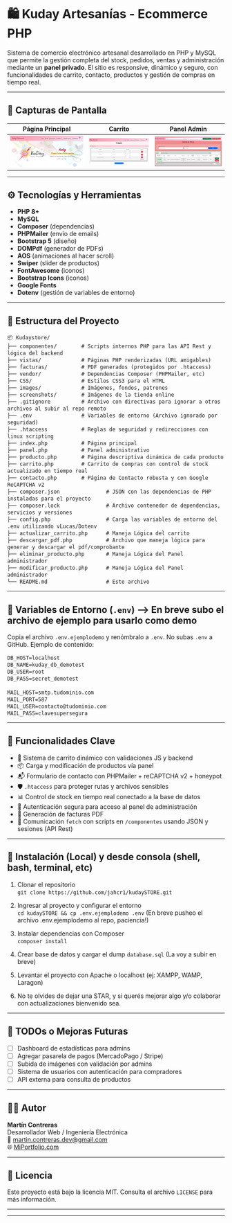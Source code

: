 # 🛍️ Kuday Artesanías - Ecommerce PHP

Sistema de comercio electrónico artesanal desarrollado en PHP y MySQL que permite la gestión completa del stock, pedidos, ventas y administración mediante un **panel privado**. El sitio es responsive, dinámico y seguro, con funcionalidades de carrito, contacto, productos y gestión de compras en tiempo real.

---

## 📸 Capturas de Pantalla

| Página Principal | Carrito | Panel Admin |
|------------------|---------|-------------|
| ![Inicio](./screenshots/inicio.png) | ![Carrito](./screenshots/carrito1.png) | ![Panel](./screenshots/panel.png) |

---

## ⚙️ Tecnologías y Herramientas

- **PHP 8+**
- **MySQL**
- **Composer** (dependencias)
- **PHPMailer** (envío de emails)
- **Bootstrap 5** (diseño)
- **DOMPdf** (generador de PDFs)
- **AOS** (animaciones al hacer scroll)
- **Swiper** (slider de productos)
- **FontAwesome** (iconos)
- **Bootstrap Icons** (iconos)
- **Google Fonts**
- **Dotenv** (gestión de variables de entorno)

---

## 📂 Estructura del Proyecto

```
📦 Kudaystore/
├── componentes/        # Scripts internos PHP para las API Rest y lógica del backend
├── vistas/             # Páginas PHP renderizadas (URL amigables)
├── facturas/           # PDF generados (protegidos por .htaccess)
├── vendor/             # Dependencias Composer (PHPMailer, etc)
├── CSS/                # Estilos CSS3 para el HTML
├── images/             # Imágenes, fondos, patrones
├── screenshots/        # Imágenes de la tienda online
├── .gitignore          # Archivo con directivas para ignorar a otros archivos al subir al repo remoto
├── .env                # Variables de entorno (Archivo ignorado por seguridad)
├── .htaccess           # Reglas de seguridad y redirecciones con linux scripting
├── index.php           # Página principal
├── panel.php           # Panel administrativo
├── producto.php        # Página descriptiva dinámica de cada producto
├── carrito.php         # Carrito de compras con control de stock actualizado en tiempo real
├── contacto.php        # Página de Contacto robusta y con Google ReCAPTCHA v2
├── composer.json               # JSON con las dependencias de PHP instaladas para el proyecto
├── composer.lock               # Archivo contenedor de dependencias, servicios y versiones
├── config.php                  # Carga las variables de entorno del .env utilizando vLucas/Dotenv
├── actualizar_carrito.php      # Maneja Lógica del carrito
├── descargar_pdf.php           # Archivo que maneja lógica para generar y descargar el pdf/comprobante
├── eliminar_producto.php       # Maneja Lógica del Panel administrador
├── modificar_producto.php      # Maneja Lógica del Panel administrador
└── README.md                   # Este archivo
```

---

## 🔐 Variables de Entorno (`.env`) --> En breve subo el archivo de ejemplo para usarlo como demo

Copia el archivo `.env.ejemplodemo` y renómbralo a `.env`. No subas `.env` a GitHub. Ejemplo de contenido:

```env
DB_HOST=localhost
DB_NAME=kuday_db_demotest
DB_USER=root
DB_PASS=secret_demotest

MAIL_HOST=smtp.tudominio.com
MAIL_PORT=587
MAIL_USER=contacto@tudominio.com
MAIL_PASS=clavesupersegura
```

---

## 🚀 Funcionalidades Clave

- 🛒 Sistema de carrito dinámico con validaciones JS y backend
- 📦 Carga y modificación de productos vía panel
- 📬 Formulario de contacto con PHPMailer + reCAPTCHA v2 + honeypot
- 🛡️ `.htaccess` para proteger rutas y archivos sensibles
- 📊 Control de stock en tiempo real conectado a la base de datos
- 🔐 Autenticación segura para acceso al panel de administración
- 🧾 Generación de facturas PDF
- 🔄 Comunicación `fetch` con scripts en `/componentes` usando JSON y sesiones (API Rest)

---

## 🔧 Instalación (Local) y desde consola (shell, bash, terminal, etc)

1. Clonar el repositorio  
   `git clone https://github.com/jahcr1/kudaySTORE.git`

2. Ingresar al proyecto y configurar el entorno  
   `cd kudaySTORE && cp .env.ejemplodemo .env` (En breve pusheo el archivo .env.ejemplodemo al repo, paciencia!)

3. Instalar dependencias con Composer  
   `composer install`

4. Crear base de datos y cargar el dump `database.sql` (La voy a subir en breve)

5. Levantar el proyecto con Apache o localhost (ej: XAMPP, WAMP, Laragon)

6. No te olvides de dejar una STAR, y si querés mejorar algo y/o colaborar con actualizaciones bienvenido sea.

---

## 📝 TODOs o Mejoras Futuras

- [ ] Dashboard de estadísticas para admins
- [ ] Agregar pasarela de pagos (MercadoPago / Stripe)
- [ ] Subida de imágenes con validación por admins
- [ ] Sistema de usuarios con autenticación para compradores
- [ ] API externa para consulta de productos

---

## 🧑‍💻 Autor

**Martín Contreras </jahcr1>**  
Desarrollador Web / Ingeniería Electrónica  
📧 martin.contreras.dev@gmail.com  
🌐 [MiPortfolio.com](https://www.martincontrerasdev.com/)

---

## 📄 Licencia

Este proyecto está bajo la licencia MIT. Consulta el archivo `LICENSE` para más información.

---



---

